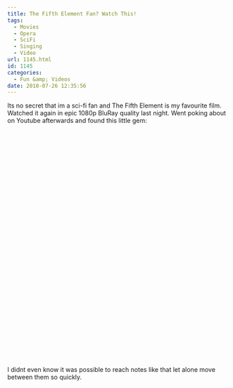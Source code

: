 ```yaml
---
title: The Fifth Element Fan? Watch This!
tags:
  - Movies
  - Opera
  - SciFi
  - Singing
  - Video
url: 1145.html
id: 1145
categories:
  - Fun &amp; Videos
date: 2010-07-26 12:35:56
---
```


Its no secret that im a sci-fi fan and The Fifth Element is my favourite film. Watched it again in epic 1080p BluRay quality last night. Went poking about on Youtube afterwards and found this little gem:<!-- more -->
<object classid="clsid:d27cdb6e-ae6d-11cf-96b8-444553540000" width="700" height="550" codebase="https://download.macromedia.com/pub/shockwave/cabs/flash/swflash.cab#version=6,0,40,0"><param name="allowFullScreen" value="true" /><param name="allowscriptaccess" value="always" /><param name="src" value="https://www.youtube.com/v/bgo0CDL6bd0&amp;hl=en_GB&amp;fs=1" /><param name="allowfullscreen" value="true" /><embed type="application/x-shockwave-flash" width="700" height="550" src="https://www.youtube.com/v/bgo0CDL6bd0&amp;hl=en_GB&amp;fs=1" allowscriptaccess="always" allowfullscreen="true"></embed></object>
I didnt even know it was possible to reach notes like that let alone move between them so quickly.
